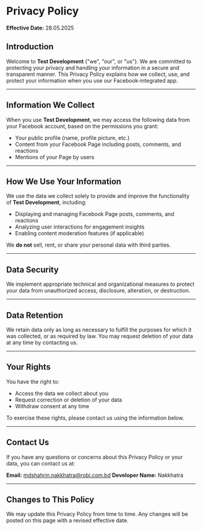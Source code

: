 # Privacy Policy

**Effective Date:** 28.05.2025
## Introduction

Welcome to **Test Development** ("we", "our", or "us"). We are committed to protecting your privacy and handling your information in a secure and transparent manner. This Privacy Policy explains how we collect, use, and protect your information when you use our Facebook-integrated app.

---

## Information We Collect

When you use **Test Development**, we may access the following data from your Facebook account, based on the permissions you grant:

- Your public profile (name, profile picture, etc.)
- Content from your Facebook Page including posts, comments, and reactions
- Mentions of your Page by users

---

## How We Use Your Information

We use the data we collect solely to provide and improve the functionality of **Test Development**, including:

- Displaying and managing Facebook Page posts, comments, and reactions
- Analyzing user interactions for engagement insights
- Enabling content moderation features (if applicable)

We **do not** sell, rent, or share your personal data with third parties.

---

## Data Security

We implement appropriate technical and organizational measures to protect your data from unauthorized access, disclosure, alteration, or destruction.

---

## Data Retention

We retain data only as long as necessary to fulfill the purposes for which it was collected, or as required by law. You may request deletion of your data at any time by contacting us.

---

## Your Rights

You have the right to:

- Access the data we collect about you
- Request correction or deletion of your data
- Withdraw consent at any time

To exercise these rights, please contact us using the information below.

---

## Contact Us

If you have any questions or concerns about this Privacy Policy or your data, you can contact us at:

**Email:** mdshahrin.nakkhatra@robi.com.bd
**Developer Name:** Nakkhatra

---

## Changes to This Policy

We may update this Privacy Policy from time to time. Any changes will be posted on this page with a revised effective date.
